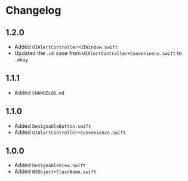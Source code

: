 # Changelog

## 1.2.0

- Added `UIAlertController+UIWindow.swift`
- Updated the `.ok` case from `UIAlertController+Convenience.swift` to `.okay`

## 1.1.1

- Added `CHANGELOG.md`

## 1.1.0

- Added `DesignableButton.swift`
- Added `UIAlertController+Convenience.swift`

## 1.0.0

- Added `DesignableView.swift`
- Added `NSObject+ClassName.swift`
